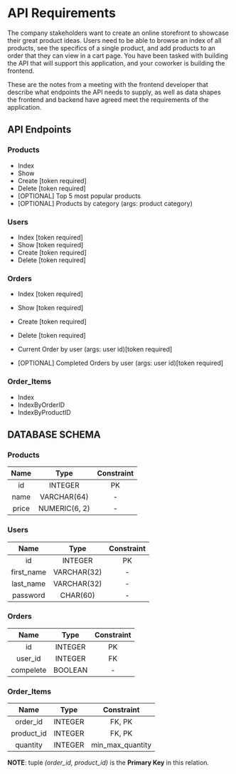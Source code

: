 # API Requirements

The company stakeholders want to create an online storefront to showcase their great product ideas. Users need to be able to browse an index of all products, see the specifics of a single product, and add products to an order that they can view in a cart page. You have been tasked with building the API that will support this application, and your coworker is building the frontend.

These are the notes from a meeting with the frontend developer that describe what endpoints the API needs to supply, as well as data shapes the frontend and backend have agreed meet the requirements of the application.

## API Endpoints

### Products

- Index
- Show
- Create [token required]
- Delete [token required]
- [OPTIONAL] Top 5 most popular products
- [OPTIONAL] Products by category (args: product category)

### Users

- Index [token required]
- Show [token required]
- Create [token required]
- Delete [token required]

### Orders

- Index [token required]
- Show [token required]
- Create [token required]
- Delete [token required]

- Current Order by user (args: user id)[token required]
- [OPTIONAL] Completed Orders by user (args: user id)[token required]

### Order_Items

- Index
- IndexByOrderID
- IndexByProductID

## DATABASE SCHEMA

### Products

| Name  |     Type      | Constraint |
| :---: | :-----------: | :--------: |
|  id   |    INTEGER    |     PK     |
| name  |  VARCHAR(64)  |     -      |
| price | NUMERIC(6, 2) |     -      |

### Users

|    Name    |    Type     | Constraint |
| :--------: | :---------: | :--------: |
|     id     |   INTEGER   |     PK     |
| first_name | VARCHAR(32) |     -      |
| last_name  | VARCHAR(32) |     -      |
|  password  |  CHAR(60)   |     -      |

### Orders

|   Name    |  Type   | Constraint |
| :-------: | :-----: | :--------: |
|    id     | INTEGER |     PK     |
|  user_id  | INTEGER |     FK     |
| compelete | BOOLEAN |     -      |

### Order_Items

|    Name    |  Type   |    Constraint    |
| :--------: | :-----: | :--------------: |
|  order_id  | INTEGER |      FK, PK      |
| product_id | INTEGER |      FK, PK      |
|  quantity  | INTEGER | min_max_quantity |

**NOTE**: tuple _(order_id, product_id)_ is the **Primary Key** in this relation.
